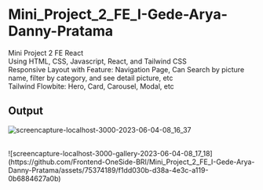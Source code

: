 # Mini_Project_2_FE_I-Gede-Arya-Danny-Pratama
Mini Project 2 FE React <br>
Using HTML, CSS, Javascript, React, and Tailwind CSS <br>
Responsive Layout with Feature: Navigation Page, Can Search by picture name, filter by category, and see detail picture, etc <br>
Tailwind Flowbite: Hero, Card, Carousel, Modal, etc

## Output 
![screencapture-localhost-3000-2023-06-04-08_16_37](https://github.com/Frontend-OneSide-BRI/Mini_Project_2_FE_I-Gede-Arya-Danny-Pratama/assets/75374189/56d9181c-ec90-4560-aeca-d7825631cc4b)

<br>
![screencapture-localhost-3000-gallery-2023-06-04-08_17_18](https://github.com/Frontend-OneSide-BRI/Mini_Project_2_FE_I-Gede-Arya-Danny-Pratama/assets/75374189/f1dd030b-d38a-4e3c-a119-0b6884627a0b)

